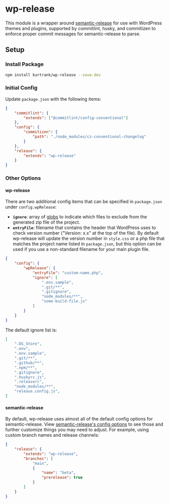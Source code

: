 # wp-release

This module is a wrapper around [semantic-release](https://semantic-release.gitbook.io/semantic-release/) for use with WordPress themes and plugins, supported by commitlint, husky, and commitizen to enforce proper commit messages for semantic-release to parse.

## Setup

### Install Package

```sh
npm install kurtrank/wp-release --save-dev
```

### Initial Config

Update `package.json` with the following items:

```json
{
	"commitlint": {
		"extends": ["@commitlint/config-conventional"]
	},
	"config": {
		"commitizen": {
			"path": "./node_modules/cz-conventional-changelog"
		}
	},
	"release": {
		"extends": "wp-release"
	}
}
```

### Other Options

#### wp-release

There are two additional config items that can be specified in `package.json` under `config.wpRelease`:

- **`ignore`**: array of [globs](https://gulpjs.com/docs/en/getting-started/explaining-globs/) to indicate which files to exclude from the generated zip file of the project.
- **`entryFile`**: filename that contains the header that WordPress uses to check version number ("Version: x.x" at the top of the file). By default wp-release will update the version number in `style.css` or a php file that matches the project name listed in `package.json`, but this option can be used if you use a non-standard filename for your main plugin file.

```json
{
	"config": {
		"wpRelease": {
			"entryFile": "custom-name.php",
			"ignore": [
				".env.sample",
				".git/**",
				".gitignore",
				"node_modules/**",
				"some-build-file.js"
			]
		}
	}
}
```

The default ignore list is:

```json
[
	".DS_Store",
	".env",
	".env.sample",
	".git/**",
	".github/**",
	".npm/**",
	".gitignore",
	".huskyrc.js",
	".releaserc",
	"node_modules/**",
	"release.config.js",
]
```

#### semantic-release

By default, wp-release uses almost all of the default config options for semantic-release. View [semantic-release's config options](https://semantic-release.gitbook.io/semantic-release/usage/configuration) to see those and further customize things you may need to adjust. For example, using custom branch names and release channels:

```json
{
	"release": {
		"extends": "wp-release",
		"branches": [
			"main",
			{
				"name": "beta",
				"prerelease": true
			}
		]
	}
}
```
